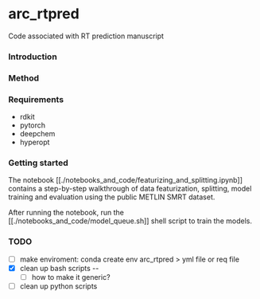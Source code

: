 # arc_rtpred
Code associated with RT prediction manuscript

### Introduction


### Method

### 


### Requirements
- rdkit
- pytorch
- deepchem
- hyperopt


### Getting started



The notebook [[./notebooks_and_code/featurizing_and_splitting.ipynb]] contains a step-by-step walkthrough of data featurization, splitting, model training and evaluation using the public METLIN SMRT dataset.

After running the notebook, run the [[./notebooks_and_code/model_queue.sh]] shell script to train the models.

### TODO 

- [ ] make enviroment: conda create env arc_rtpred > yml file or req file
- [x] clean up bash scripts -- 
  - [ ] how to make it generic?
- [ ] clean up python scripts 
